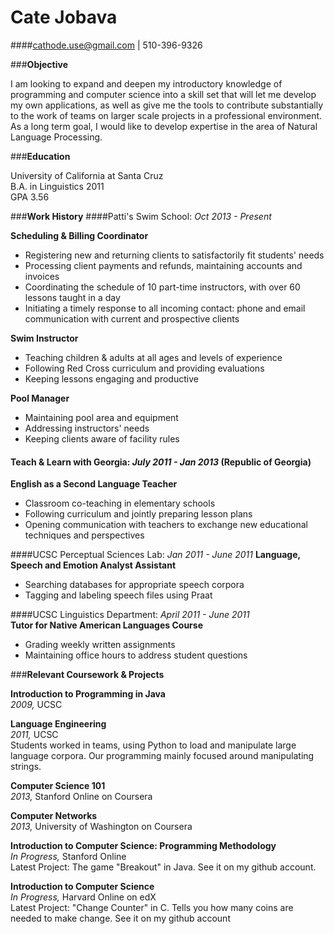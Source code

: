 Cate Jobava  
============
####cathode.use@gmail.com | 510-396-9326 

###**Objective**

I am looking to expand and deepen my introductory knowledge of programming and computer science into a skill set that will let me develop my own applications, as well as give me the tools to contribute substantially to the work of teams on larger scale projects in a professional environment. As a long term goal, I would like to develop expertise in the area of Natural Language Processing.

###**Education**

University of California at Santa Cruz  
B.A. in Linguistics 2011  
GPA 3.56  

###**Work History**
####Patti's Swim School:  *Oct 2013 - Present* 

**Scheduling & Billing Coordinator** 
 
+  Registering new and returning clients to satisfactorily fit students' needs
+  Processing client payments and refunds, maintaining accounts and invoices
+  Coordinating the schedule of 10 part-time instructors, with over 60 lessons taught in a day
+  Initiating a timely response to all incoming contact: phone and email communication with current and prospective clients
 
**Swim Instructor**  

+   Teaching children & adults at all ages and levels of experience  
+   Following Red Cross curriculum and providing evaluations  
+   Keeping lessons engaging and productive  

**Pool Manager** 
 
+  Maintaining pool area and equipment  
+  Addressing instructors' needs  
+  Keeping clients aware of facility rules  

#### Teach & Learn with Georgia:  *July 2011 - Jan 2013*  (Republic of Georgia) 
 **English as a Second Language Teacher**  

+ Classroom co-teaching in elementary schools  
+ Following curriculum and jointly preparing lesson plans  
+ Opening communication with teachers to exchange new educational techniques and perspectives

####UCSC Perceptual Sciences Lab:  *Jan 2011 - June 2011*
**Language, Speech and Emotion Analyst Assistant**  

+  Searching databases for appropriate speech corpora  
+  Tagging and labeling speech files using Praat  

####UCSC Linguistics Department: *April 2011 - June 2011*  
**Tutor for Native American Languages Course**  

+  Grading weekly written assignments  
+  Maintaining office hours to address student questions  

###**Relevant Coursework & Projects**

**Introduction to Programming in Java**  
_2009,_ UCSC  

**Language Engineering**  
_2011,_ UCSC   
Students worked in teams, using Python to load and manipulate large language corpora. Our programming mainly focused around manipulating strings.

**Computer Science 101**  
_2013,_ Stanford Online on Coursera  

**Computer Networks**  
_2013,_ University of Washington on Coursera  

**Introduction to Computer Science: Programming Methodology**  
_In Progress,_ Stanford Online  
Latest Project: The game "Breakout" in Java. See it on my github account.
   
**Introduction to Computer Science**  
_In Progress,_ Harvard Online on edX  
Latest Project: "Change Counter" in C. Tells you how many coins are needed to make change. See it on my github account   

